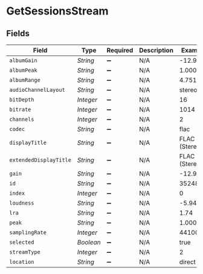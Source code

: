 # GetSessionsStream


## Fields

| Field                  | Type                   | Required               | Description            | Example                |
| ---------------------- | ---------------------- | ---------------------- | ---------------------- | ---------------------- |
| `albumGain`            | *String*               | :heavy_minus_sign:     | N/A                    | -12.94                 |
| `albumPeak`            | *String*               | :heavy_minus_sign:     | N/A                    | 1.000000               |
| `albumRange`           | *String*               | :heavy_minus_sign:     | N/A                    | 4.751014               |
| `audioChannelLayout`   | *String*               | :heavy_minus_sign:     | N/A                    | stereo                 |
| `bitDepth`             | *Integer*              | :heavy_minus_sign:     | N/A                    | 16                     |
| `bitrate`              | *Integer*              | :heavy_minus_sign:     | N/A                    | 1014                   |
| `channels`             | *Integer*              | :heavy_minus_sign:     | N/A                    | 2                      |
| `codec`                | *String*               | :heavy_minus_sign:     | N/A                    | flac                   |
| `displayTitle`         | *String*               | :heavy_minus_sign:     | N/A                    | FLAC (Stereo)          |
| `extendedDisplayTitle` | *String*               | :heavy_minus_sign:     | N/A                    | FLAC (Stereo)          |
| `gain`                 | *String*               | :heavy_minus_sign:     | N/A                    | -12.94                 |
| `id`                   | *String*               | :heavy_minus_sign:     | N/A                    | 352487                 |
| `index`                | *Integer*              | :heavy_minus_sign:     | N/A                    | 0                      |
| `loudness`             | *String*               | :heavy_minus_sign:     | N/A                    | -5.94                  |
| `lra`                  | *String*               | :heavy_minus_sign:     | N/A                    | 1.74                   |
| `peak`                 | *String*               | :heavy_minus_sign:     | N/A                    | 1.000000               |
| `samplingRate`         | *Integer*              | :heavy_minus_sign:     | N/A                    | 44100                  |
| `selected`             | *Boolean*              | :heavy_minus_sign:     | N/A                    | true                   |
| `streamType`           | *Integer*              | :heavy_minus_sign:     | N/A                    | 2                      |
| `location`             | *String*               | :heavy_minus_sign:     | N/A                    | direct                 |